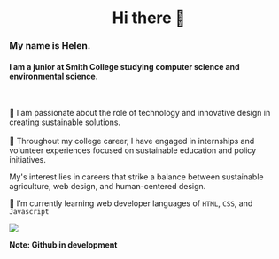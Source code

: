 <h1 align='center'>
  Hi there 👋
</h1>


<h3>My name is Helen. <br></h3><h4>I am a junior at Smith College studying computer science and environmental science.</h4><br>



 💬   I am passionate about the role of technology and innovative design in creating sustainable solutions.<br><br>
🏫   Throughout my college career, I have engaged in internships and volunteer experiences focused on sustainable education and policy initiatives. 


My's interest lies in careers that strike a balance between sustainable agriculture, web design, and human-centered design.
</p>


🔭   I’m currently learning web developer languages of `HTML`, `CSS`, and `Javascript`


<img src="https://img.shields.io/badge/LinkedIn-0077B5?style=for-the-badge&logo=linkedin&logoColor=white" LinkedLn/>

**Note: Github in development**
  
<!--
**hglovercode/hglovercode** is a ✨ _special_ ✨ repository because its `README.md` (this file) appears on your GitHub profile.

Here are some ideas to get you started:

- 🔭 I’m currently working on ...
- 🌱 I’m currently learning ...
- 👯 I’m looking to collaborate on ...
- 🤔 I’m looking for help with ...
- 💬 Ask me about ...
- 📫 How to reach me: ...
- 😄 Pronouns: ...
- ⚡ Fun fact: ...
-->
